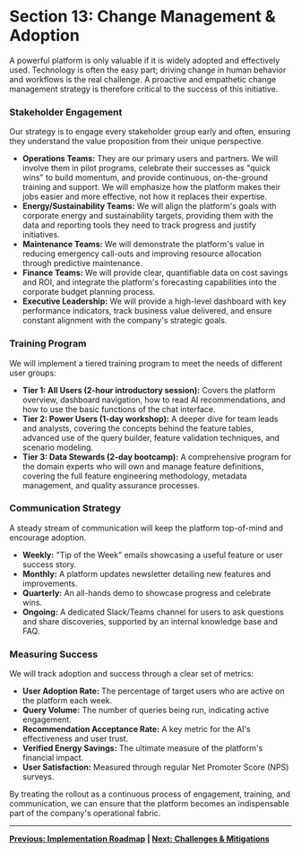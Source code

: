 # Section 13: Change Management & Adoption

A powerful platform is only valuable if it is widely adopted and effectively used. Technology is often the easy part; driving change in human behavior and workflows is the real challenge. A proactive and empathetic change management strategy is therefore critical to the success of this initiative.

### Stakeholder Engagement

Our strategy is to engage every stakeholder group early and often, ensuring they understand the value proposition from their unique perspective.

-   **Operations Teams:** They are our primary users and partners. We will involve them in pilot programs, celebrate their successes as "quick wins" to build momentum, and provide continuous, on-the-ground training and support. We will emphasize how the platform makes their jobs easier and more effective, not how it replaces their expertise.
-   **Energy/Sustainability Teams:** We will align the platform's goals with corporate energy and sustainability targets, providing them with the data and reporting tools they need to track progress and justify initiatives.
-   **Maintenance Teams:** We will demonstrate the platform's value in reducing emergency call-outs and improving resource allocation through predictive maintenance.
-   **Finance Teams:** We will provide clear, quantifiable data on cost savings and ROI, and integrate the platform's forecasting capabilities into the corporate budget planning process.
-   **Executive Leadership:** We will provide a high-level dashboard with key performance indicators, track business value delivered, and ensure constant alignment with the company's strategic goals.

### Training Program

We will implement a tiered training program to meet the needs of different user groups:

-   **Tier 1: All Users (2-hour introductory session):** Covers the platform overview, dashboard navigation, how to read AI recommendations, and how to use the basic functions of the chat interface.
-   **Tier 2: Power Users (1-day workshop):** A deeper dive for team leads and analysts, covering the concepts behind the feature tables, advanced use of the query builder, feature validation techniques, and scenario modeling.
-   **Tier 3: Data Stewards (2-day bootcamp):** A comprehensive program for the domain experts who will own and manage feature definitions, covering the full feature engineering methodology, metadata management, and quality assurance processes.

### Communication Strategy

A steady stream of communication will keep the platform top-of-mind and encourage adoption.
-   **Weekly:** "Tip of the Week" emails showcasing a useful feature or user success story.
-   **Monthly:** A platform updates newsletter detailing new features and improvements.
-   **Quarterly:** An all-hands demo to showcase progress and celebrate wins.
-   **Ongoing:** A dedicated Slack/Teams channel for users to ask questions and share discoveries, supported by an internal knowledge base and FAQ.

### Measuring Success

We will track adoption and success through a clear set of metrics:
-   **User Adoption Rate:** The percentage of target users who are active on the platform each week.
-   **Query Volume:** The number of queries being run, indicating active engagement.
-   **Recommendation Acceptance Rate:** A key metric for the AI's effectiveness and user trust.
-   **Verified Energy Savings:** The ultimate measure of the platform's financial impact.
-   **User Satisfaction:** Measured through regular Net Promoter Score (NPS) surveys.

By treating the rollout as a continuous process of engagement, training, and communication, we can ensure that the platform becomes an indispensable part of the company's operational fabric.

---
**[Previous: Implementation Roadmap](./12_implementation_roadmap.md) | [Next: Challenges & Mitigations](./14_challenges_and_mitigations.md)**